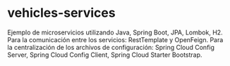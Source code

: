 # vehicles-services
Ejemplo de microservicios utilizando Java, Spring Boot, JPA, Lombok, H2.
Para la comunicación entre los servicios: RestTemplate y OpenFeign.
Para la centralización de los archivos de configuración: Spring Cloud Config Server, Spring Cloud Config Client, Spring Cloud Starter Bootstrap.
